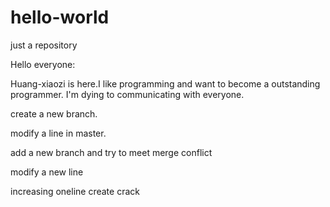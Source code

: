 # hello-world
just a repository

Hello everyone:

Huang-xiaozi is here.I like programming and want to become a outstanding programmer.
I'm dying to communicating with everyone. 

create a  new branch.

modify a line in master.

add a new branch and try to meet merge conflict

modify  a  new line 


increasing oneline create crack
